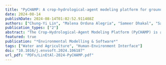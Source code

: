 ```yaml
---
title: "PyCHAMP: A crop-hydrological-agent modeling platform for groundwater management"
date: 2024-08-14
publishDate: 2024-08-14T01:02:52.911408Z
authors: ["Chung-Yi Lin", "Malena Orduna Alegria", "Sameer Dhakal", "Samuel C. Zipper", "Landon T. Marston"]
publication_types: ["2"]
abstract: "The Crop-Hydrological-Agent Modeling Platform (PyCHAMP) is a Python-based open-source package designed for modeling agro-hydrological systems. The modular design, incorporating aquifer, crop field, groundwater well, finance, and behavior components, enables users to simulate and analyze the interactions between human and natural systems, considering both environmental and socio-economic factors. This study demonstrates PyCHAMP's capabilities by simulating the dynamics in the Sheridan 6 Local Enhanced Management Area, a groundwater conservation program in the High Plains Aquifer in Kansas. We highlight how a model, empowered by PyCHAMP, accurately captures human-water dynamics, including groundwater level, water withdrawal, and the fraction of cropland dedicated to each crop. We also show how farmer behavior, and its representation, drives system outcomes more strongly than environmental conditions. The results indicate PyCHAMP's potential as a useful tool for human-water research and sustainable groundwater management, offering prospects for future integration with detailed sub-models and systematic evaluation of model structural uncertainty."
featured: true
publication: "*Environmental Modelling & Software*"
tags: ["Water and Agriculture", "Human-Environment Interface"]
doi: "10.1016/j.envsoft.2024.106187"
url_pdf: "PDFs/LinEtAl-2024-PyCHAMP.pdf"
---
```


